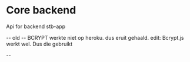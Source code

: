 # Core backend
Api for backend stb-app


-- old --
BCRYPT werkte niet op heroku. dus eruit gehaald.
edit: Bcrypt.js werkt wel. Dus die gebruikt

--
